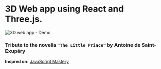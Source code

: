 # 3D Web app using React and Three.js.

![3D web app - Demo](./public/3D-page-demo.gif)


### Tribute to the novella `"The Little Prince"` by Antoine de Saint-Exupéry

__Inspred on:__ [JavaScript Mastery](https://www.youtube.com/watch?v=FkowOdMjvYo)

